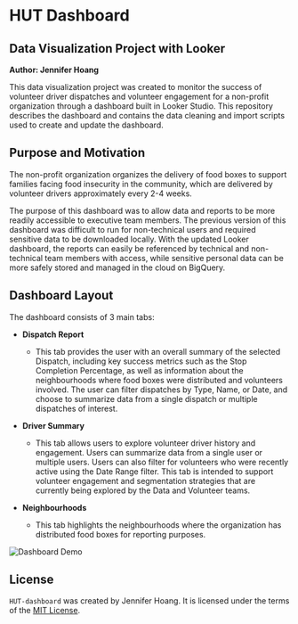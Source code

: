 # HUT Dashboard
## Data Visualization Project with Looker

**Author: Jennifer Hoang**

This data visualization project was created to monitor the success of volunteer driver dispatches and volunteer engagement for a non-profit organization through a dashboard built in Looker Studio. This repository describes the dashboard and contains the data cleaning and import scripts used to create and update the dashboard.

## Purpose and Motivation

The non-profit organization organizes the delivery of food boxes to support families facing food insecurity in the community, which are delivered by volunteer drivers approximately every 2-4 weeks.

The purpose of this dashboard was to allow data and reports to be more readily accessible to executive team members. The previous version of this dashboard was difficult to run for non-technical users and required sensitive data to be downloaded locally. With the updated Looker dashboard, the reports can easily be referenced by technical and non-technical team members with access, while sensitive personal data can be more safely stored and managed in the cloud on BigQuery.

## Dashboard Layout

The dashboard consists of 3 main tabs:

- **Dispatch Report**

  - This tab provides the user with an overall summary of the selected Dispatch, including key success metrics such as the Stop Completion Percentage, as well as information about the neighbourhoods where food boxes were distributed and volunteers involved. The user can filter dispatches by Type, Name, or Date, and choose to summarize data from a single dispatch or multiple dispatches of interest.

- **Driver Summary**

  - This tab allows users to explore volunteer driver history and engagement. Users can summarize data from a single user or multiple users. Users can also filter for volunteers who were recently active using the Date Range filter. This tab is intended to support volunteer engagement and segmentation strategies that are currently being explored by the Data and Volunteer teams.

- **Neighbourhoods**

  - This tab highlights the neighbourhoods where the organization has distributed food boxes for reporting purposes.

![Dashboard Demo](img/Dashboard_Demo.gif)

## License

`HUT-dashboard` was created by Jennifer Hoang. It is licensed under the terms of the [MIT License](https://github.com/jennifer-hoang/HUT-dashboard/blob/main/LICENSE).
